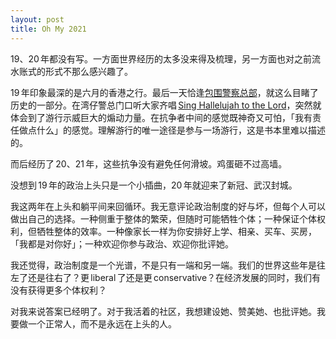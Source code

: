 ```yaml
---
layout: post
title: Oh My 2021
---
```


19、20 年都没有写。一方面世界经历的太多没来得及梳理，另一方面也对之前流水账式的形式不那么感兴趣了。

19 年印象最深的是六月的香港之行。最后一天恰逢[包围警察总部](https://zh.wikipedia.org/wiki/2019年反對逃犯條例修訂草案圍堵行動)，就这么目睹了历史的一部分。在湾仔警总门口听大家齐唱 [Sing Hallelujah to the Lord](https://soundcloud.com/xhacker-liu/sing-hallelujah-to-the-lord)，突然就体会到了游行示威巨大的煽动力量。在抗争者中间的感觉既神奇又可怕，「我有责任做点什么」的感觉。理解游行的唯一途径是参与一场游行，这是书本里难以描述的。

而后经历了 20、21 年，这些抗争没有避免任何滑坡。鸡蛋砸不过高墙。

没想到 19 年的政治上头只是一个小插曲，20 年就迎来了新冠、武汉封城。

我这两年在上头和躺平间来回循环。我无意评论政治制度的好与坏，但每个人可以做出自己的选择。一种侧重于整体的繁荣，但随时可能牺牲个体；一种保证个体权利，但牺牲整体的效率。一种像家长一样为你安排好上学、相亲、买车、买房，「我都是对你好」；一种欢迎你参与政治、欢迎你批评她。

我还觉得，政治制度是一个光谱，不是只有一端和另一端。我们的世界这些年是往左了还是往右了？更 liberal 了还是更 conservative？在经济发展的同时，我们有没有获得更多个体权利？

对我来说答案已经明了。对于我活着的社区，我想建设她、赞美她、也批评她。我要做一个正常人，而不是永远在上头的人。
